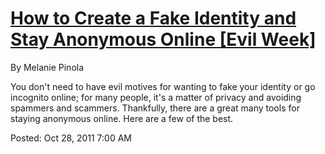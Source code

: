 <div id="wikitext">

<div class="vspace">

</div>

[How to Create a Fake Identity and Stay Anonymous Online [Evil Week]](http://lifehacker.com/5854203/how-to-create-a-fake-identity-and-stay-anonymous-online)
============================================================================================================================================================

By Melanie Pinola

<div class="round lrindent quote">

You don't need to have evil motives for wanting to fake your identity or
go incognito online; for many people, it's a matter of privacy and
avoiding spammers and scammers. Thankfully, there are a great many tools
for staying anonymous online. Here are a few of the best.

</div>

Posted: Oct 28, 2011 7:00 AM

<div class="vspace">

</div>

</div>

